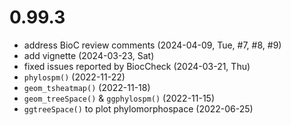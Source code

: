 # 0.99.3

+ address BioC review comments (2024-04-09, Tue, #7, #8, #9)
+ add vignette (2024-03-23, Sat)
+ fixed issues reported by BiocCheck (2024-03-21, Thu)
+ `phylospm()` (2022-11-22)
+ `geom_tsheatmap()` (2022-11-18)
+ `geom_treeSpace()` & `ggphylospm()` (2022-11-15)
+ `ggtreeSpace()` to plot phylomorphospace (2022-06-25)

